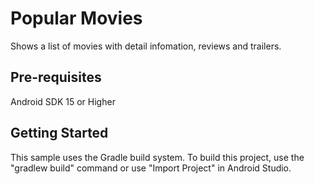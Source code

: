 Popular Movies
===================================

Shows a list of movies with detail infomation, reviews and trailers.

Pre-requisites
--------------
Android SDK 15 or Higher


Getting Started
---------------
This sample uses the Gradle build system.  To build this project, use the
"gradlew build" command or use "Import Project" in Android Studio.

